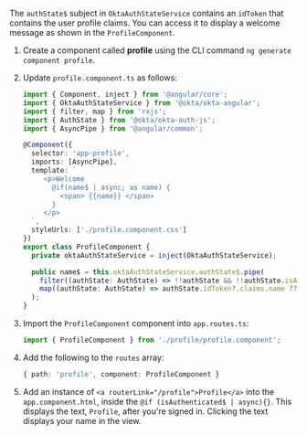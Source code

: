 The `authState$` subject in `OktaAuthStateService` contains an `idToken` that contains the user profile claims. You can access it to display a welcome message as shown in the `ProfileComponent`.

1. Create a component called **profile** using the CLI command `ng generate component profile`.

2. Update `profile.component.ts` as follows:

   ```ts
   import { Component, inject } from '@angular/core';
   import { OktaAuthStateService } from '@okta/okta-angular';
   import { filter, map } from 'rxjs';
   import { AuthState } from '@okta/okta-auth-js';
   import { AsyncPipe } from '@angular/common';

   @Component({
     selector: 'app-profile',
     imports: [AsyncPipe],
     template: `
        <p>Welcome
          @if(name$ | async; as name) {
            <span> {{name}} </span>
          }
        </p>
     `,
     styleUrls: ['./profile.component.css']
   })
   export class ProfileComponent {
     private oktaAuthStateService = inject(OktaAuthStateService);

     public name$ = this.oktaAuthStateService.authState$.pipe(
       filter((authState: AuthState) => !!authState && !!authState.isAuthenticated),
       map((authState: AuthState) => authState.idToken?.claims.name ?? '')
     );
   }
   ```

3. Import the `ProfileComponent` component into `app.routes.ts`:

    ```typescript
    import { ProfileComponent } from './profile/profile.component';
    ```

4. Add the following to the `routes` array:

    ```typescript
    { path: 'profile', component: ProfileComponent }
    ```

5. Add an instance of `<a routerLink="/profile">Profile</a>` into the `app.component.html`, inside the `@if (isAuthenticated$ | async){}`. This displays the text, `Profile`, after you're signed in. Clicking the text displays your name in the view.
